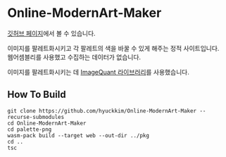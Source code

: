 # Online-ModernArt-Maker

[깃허브 페이지](https://hyuckkim.github.io/Online-ModernArt-Maker)에서 볼 수 있습니다.

이미지를 팔레트화시키고 각 팔레트의 색을 바꿀 수 있게 해주는 정적 사이트입니다.  
웹어셈블리를 사용했고 수집하는 데이터가 없습니다.

이미지를 팔레트화시키는 데 [ImageQuant 라이브러리](https://docs.rs/crate/imagequant)를 사용했습니다.  

## How To Build
```
git clone https://github.com/hyuckkim/Online-ModernArt-Maker --recurse-submodules
cd Online-ModernArt-Maker
cd palette-png
wasm-pack build --target web --out-dir ../pkg
cd ..
tsc
```
